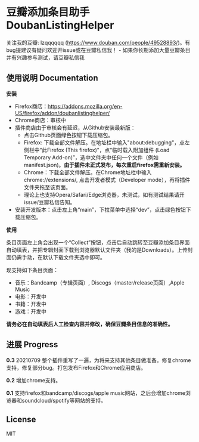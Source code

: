 # 豆瓣添加条目助手 DoubanListingHelper

关注我的豆瓣: lzqqqqqq (https://www.douban.com/people/49528893/)。有bug提建议有疑问欢迎开issue或在豆瓣私信我！
    - 如果你长期添加大量豆瓣条目并有兴趣参与测试，请豆瓣私信我


## 使用说明 Documentation

**安装**

- Firefox商店：https://addons.mozilla.org/en-US/firefox/addon/doubanlistinghelper/
- Chrome商店：审核中
- 插件商店由于审核会有延迟，从Github安装最新版：
    - 点击Github页面绿色按钮下载压缩包。
    - Firefox: 下载全部文件解压。在地址栏中输入"about:debugging"，点左侧栏中“此Firefox (This firefox)"，点“临时载入附加组件 (Load Temporary Add-on)”，选中文件夹中任何一个文件（例如manifest.json)。**由于插件未正式发布，每次重启firefox需重新安装。**
    - Chrome：下载全部文件解压。在Chrome地址栏中输入chrome://extensions/, 点击开发者模式（Developer mode），再将插件文件夹拖至该页面。
    - 理论上也支持Opera/Safari/Edge浏览器，未测试，如有测试结果请开issue/豆瓣私信告知。
- 安装开发版本：点击左上角“main”，下拉菜单中选择“dev”，点击绿色按钮下载压缩包。

**使用**

条目页面左上角会出现一个“Collect”按钮，点击后自动跳转至豆瓣添加条目界面自动填表，并把专辑封面下载到浏览器默认文件夹（我的是Downloads）。上传封面仍需手动，在默认下载文件夹选中即可。

现支持如下条目页面：
- 音乐：Bandcamp（专辑页面）, Discogs（master/release页面）,Apple Music
- 电影：开发中
- 书籍：开发中
- 游戏：开发中

**请务必在自动填表后人工检查内容并修改，确保豆瓣条目信息的准确性。**


## 进展 Progress

**0.3** 20210709 整个插件重写了一遍，为将来支持其他条目做准备。修复chrome支持，修复部分bug。打包发布Firefox和Chrome应用商店。

**0.2** 增加chrome支持。

**0.1** 支持firefox和bandcamp/discogs/apple music网站，之后会增加chrome浏览器和soundcloud/spotify等网站的支持。

## License 

MIT 